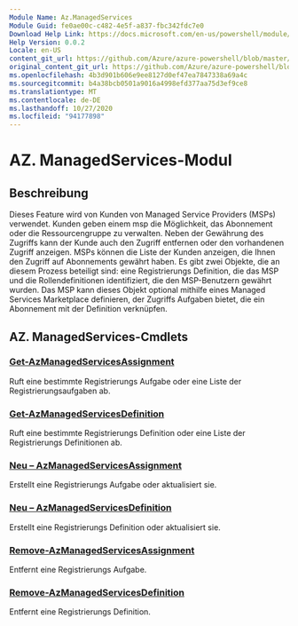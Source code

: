 ```yaml
---
Module Name: Az.ManagedServices
Module Guid: fe0ae00c-c482-4e5f-a837-fbc342fdc7e0
Download Help Link: https://docs.microsoft.com/en-us/powershell/module/az.managedservices
Help Version: 0.0.2
Locale: en-US
content_git_url: https://github.com/Azure/azure-powershell/blob/master/src/ManagedServices/ManagedServices/help/Az.ManagedServices.md
original_content_git_url: https://github.com/Azure/azure-powershell/blob/master/src/ManagedServices/ManagedServices/help/Az.ManagedServices.md
ms.openlocfilehash: 4b3d901b606e9ee8127d0ef47ea7847338a69a4c
ms.sourcegitcommit: b4a38bcb0501a9016a4998efd377aa75d3ef9ce8
ms.translationtype: MT
ms.contentlocale: de-DE
ms.lasthandoff: 10/27/2020
ms.locfileid: "94177898"
---
```

# AZ. ManagedServices-Modul
## Beschreibung
Dieses Feature wird von Kunden von Managed Service Providers (MSPs) verwendet. Kunden geben einem msp die Möglichkeit, das Abonnement oder die Ressourcengruppe zu verwalten. Neben der Gewährung des Zugriffs kann der Kunde auch den Zugriff entfernen oder den vorhandenen Zugriff anzeigen. MSPs können die Liste der Kunden anzeigen, die Ihnen den Zugriff auf Abonnements gewährt haben. Es gibt zwei Objekte, die an diesem Prozess beteiligt sind: eine Registrierungs Definition, die das MSP und die Rollendefinitionen identifiziert, die den MSP-Benutzern gewährt wurden. Das MSP kann dieses Objekt optional mithilfe eines Managed Services Marketplace definieren, der Zugriffs Aufgaben bietet, die ein Abonnement mit der Definition verknüpfen.

## AZ. ManagedServices-Cmdlets
### [Get-AzManagedServicesAssignment](Get-AzManagedServicesAssignment.md)
Ruft eine bestimmte Registrierungs Aufgabe oder eine Liste der Registrierungsaufgaben ab.

### [Get-AzManagedServicesDefinition](Get-AzManagedServicesDefinition.md)
Ruft eine bestimmte Registrierungs Definition oder eine Liste der Registrierungs Definitionen ab.

### [Neu – AzManagedServicesAssignment](New-AzManagedServicesAssignment.md)
Erstellt eine Registrierungs Aufgabe oder aktualisiert sie.

### [Neu – AzManagedServicesDefinition](New-AzManagedServicesDefinition.md)
Erstellt eine Registrierungs Definition oder aktualisiert sie.

### [Remove-AzManagedServicesAssignment](Remove-AzManagedServicesAssignment.md)
Entfernt eine Registrierungs Aufgabe.

### [Remove-AzManagedServicesDefinition](Remove-AzManagedServicesDefinition.md)
Entfernt eine Registrierungs Definition.
